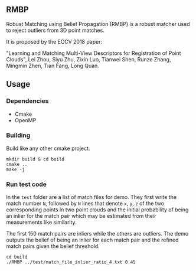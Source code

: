## RMBP

Robust Matching using Belief Propagation (RMBP) is a robust matcher used to reject outliers from 3D point matches. 

It is proposed by the ECCV 2018 paper:

"Learning and Matching Multi-View Descriptors for Registration of Point Clouds", 
Lei Zhou, Siyu Zhu, Zixin Luo, Tianwei Shen, Runze Zhang, Mingmin Zhen, Tian Fang, Long Quan.

## Usage

### Dependencies
* Cmake
* OpenMP

### Building
Build like any other cmake project.

```
mkdir build & cd build
cmake ..
make -j
```

### Run test code
In the `test` folder are a list of match files for demo. They first write the match number `N`, followed by `N` lines that denote `x`, `y`, `z` of the two corresponding points in two point clouds and the initial probability of being an inlier for the match pair which may be estimated from their measurements like similarity.

The first 150 match pairs are inliers while the others are outliers. The demo outputs the belief of being an inlier for each match pair and the refined match pairs given the belief threshold.

```
cd build
./RMBP ../test/match_file_inlier_ratio_4.txt 0.45
```
